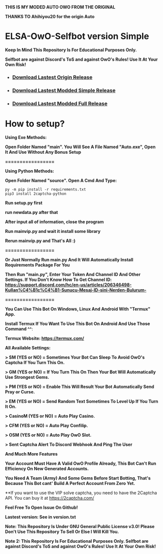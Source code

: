 
**THIS IS MY MODED AUTO OWO FROM THE ORIGINAL**

**THANKS TO Ahihiyou20 for the origin Auto**



# ELSA-OwO-Selfbot version Simple

**Keep In Mind This Repository Is For Educational Purposes Only.** 

**Selfbot are against Discord's ToS and against OwO's Rules! Use It At Your Own Risk!**


* ### [Download Lastest Origin Release](https://github.com/ahihiyou20/discord-selfbot-owo-bot/tags)

* ### [Download Lastest Modded Simple Release](https://github.com/FrozenQueenElsa0903/Elsa-Owo-Selfbot-ver-Simple)

* ### [Download Lastest Modded Full Release](https://github.com/FrozenQueenElsa0903/Elsa-Owo-Selfbot-ver-Full)


# How to setup?

**Using Exe Methods:**

**Open Folder Named "main". You Will See A File Named "Auto.exe", Open It And Use Without Any Bonus Setup**

**=================**

**Using Python Methods:**

**Open Folder Named "source". Open A Cmd And Type:**

```
py -m pip install -r requirements.txt
pip3 install 2captcha-python
```

**Run setup.py first**

**run newdata.py after that**

**After input all of information, close the program**

**Run mainvip.py and wait it install some library**

**Rerun mainvip.py and That's All :)**

**=================**

**Or Just Normally Run main.py And It Will Automatically Install Requirements Package For You**

**Then Run "main.py", Enter Your Token And Channel ID And Other Settings. If You Don't Know How To Get Channel ID: https://support.discord.com/hc/en-us/articles/206346498-Kullan%C4%B1c%C4%B1-Sunucu-Mesaj-ID-sini-Nerden-Bulurum-**

**=================**

**You Can Use This Bot On Windows, Linux And Android With "Termux" App.**

**Install Termux If You Want To Use This Bot On Android And Use Those Command ^^**:

**Termux Website: https://termux.com/**


**All Available Settings:**

**> SM (YES or NO) = Sometimes Your Bot Can Sleep To Avoid OwO's Captcha If You Turn This On.**

**> GM (YES or NO) = If You Turn This On Then Your Bot Will Automatically Use Strongest Gems.**

**> PM (YES or NO) = Enable This Will Result Your Bot Automatically Send Pray or Curse.**

**> EM (YES or NO) = Send Random Text Sometimes To Level Up If You Turn It On.**

**> CasinoM (YES or NO) = Auto Play Casino.**

**> CFM (YES or NO) = Auto Play Confilip.**

**> OSM (YES or NO) = Auto Play OwO Slot.**

**> Sent Captcha Alert To Discord Webhook And Ping The User**


**And Much More Features**


**Your Account Must Have A Valid OwO Profile Already, This Bot Can't Run Efficiency On New Generated Accounts.**

**You Need A Team (Army) And Some Gems Before Start Botting, That's Because This Bot cant' Build A Perfect Account From Zero Yet.**

**If you want to use the VIP solve captcha, you need to have the 2Captcha API. You can buy it at https://2captcha.com/

**Feel Free To Open Issue On Github!**

**Lastest version: See in version.txt**

**Note: This Repository Is Under GNU General Public License v3.0! Please Don't Use This Repository To Sell Or Else I Will Kill You.**

**Note 2: This Repository Is For Educational Purposes Only. Selfbot are against Discord's ToS and against OwO's Rules! Use It At Your Own Risk!**
